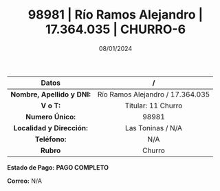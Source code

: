 ﻿---
title: 98981 | Río Ramos Alejandro | 17.364.035 | CHURRO-6
date: 08/01/2024
draft: false
tags: ['titular', 'las toninas', 'churro']
---

|          **Datos**          |  /  |
|:---------------------------:|:---:|
| **Nombre, Apellido y DNI:** | Río Ramos Alejandro / 17.364.035 |
|          **V o T:**         | Titular: 11 Churro |
|      **Numero Único:**      | 98981 |
|  **Localidad y Dirección:** | Las Toninas / N/A |
|        **Teléfono:**        | N/A |
|          **Rubro**          | Churro |

**Estado de Pago:** **PAGO COMPLETO**

**Correo:** N/A
